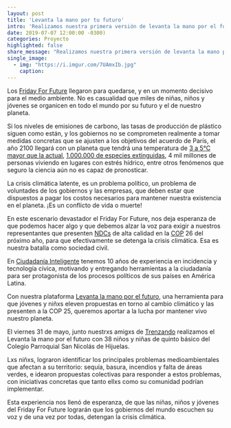 ```yaml
---
layout: post
title: 'Levanta la mano por tu futuro'
intro: 'Realizamos nuestra primera versión de levanta la mano por el futuro.'
date: 2019-07-07 12:00:00 -0300)
categories: Proyecto
highlighted: false
share_message: "Realizamos nuestra primera versión de levanta la mano por el futuro @ciudadaniai."
single_image:
  - img: "https://i.imgur.com/7UAmxIb.jpg"
    caption: 
---
```

Los [Friday For Future](https://www.fridaysforfuture.org/) llegaron para quedarse, y en un momento decisivo para el medio ambiente. No es casualidad que miles de niñas, niños y jóvenes se organicen en todo el mundo por su futuro y el de nuestro planeta. 
 
Si los niveles de emisiones de carbono, las tasas de producción de plástico siguen como están, y los gobiernos no se comprometen realmente a tomar medidas concretas que se ajusten a los objetivos del acuerdo de París, el año 2100 llegará con un planeta que tendrá una temperatura de [3 a 5°C mayor que la actual](https://www.bbc.com/mundo/noticias-46426822), [1.000.000 de especies extinguidas](https://www.ipbes.net/news/Media-Release-Global-Assessment#_Indigenous_Peoples,_Local), 4 mil millones de personas viviendo en lugares con estrés hídrico, entre otros fenómenos que seguro la ciencia aún no es capaz de pronosticar. 

La crisis climática latente, es un problema político, un problema de voluntades de los gobiernos y las empresas, que deben estar que dispuestos a pagar los costos necesarios para  mantener nuestra existencia en el planeta. ¡Es un conflicto de vida o muerte! 

En este escenario devastador el Friday For Future, nos deja esperanza de que podemos hacer algo y que debemos alzar la voz para exigir a nuestros representantes que presenten [NDCs](https://www.sostenibilidad.com/cambio-climatico/que-son-ndcs-importantes-frenar-cambio-climatico/) de alta calidad en la [COP](https://www.sostenibilidad.com/cambio-climatico/que-son-ndcs-importantes-frenar-cambio-climatico/) 26  del próximo año, para que efectivamente se detenga la crisis climática. Esa es nuestra batalla como sociedad civil.

En [Ciudadanía Inteligente](https://ciudadaniai.org/) tenemos 10 años de experiencia en incidencia y tecnología cívica, motivando y entregando herramientas a la ciudadanía para ser protagonista de los procesos políticos de sus países en América Latina.

Con nuestra plataforma [Levanta la mano por el futuro](https://votainteligente.cl/levantalamano/]), una herramienta para que jóvenes y niñxs eleven propuestas en torno al cambio climático y las presenten a la COP 25, queremos aportar a la lucha por mantener vivo nuestro planeta. 

El viernes 31 de mayo, junto nuestrxs amigxs de [Trenzando](https://www.trenzando.com/) realizamos el Levanta la mano por el futuro con 38 niños y niñas de quinto básico del Colegio Parroquial San Nicolás de Hijuelas.

Lxs niñxs, lograron identificar los principales problemas medioambientales que afectan a su territorio: sequía, basura, incendios y falta de áreas verdes, e idearon propuestas colectivas para responder a estos problemas, con iniciativas concretas que tanto ellxs como su comunidad podrían implementar. 

Esta experiencia nos llenó de esperanza, de que las niñas, niños y jóvenes del Friday For Future lograrán que los gobiernos del mundo escuchen su voz y de una vez por todas, detengan la crisis climática. 
